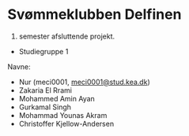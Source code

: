 # Svømmeklubben Delfinen
1. semester afsluttende projekt.
   
- Studiegruppe 1

Navne:
- Nur (meci0001, meci0001@stud.kea.dk)
- Zakaria El Rrami
- Mohammed Amin Ayan
- Gurkamal Singh
- Mohammad Younas Akram
- Christoffer Kjellow-Andersen

